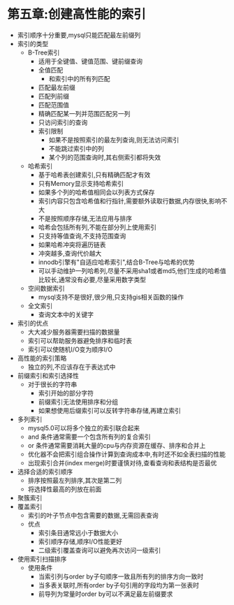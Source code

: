 
# 第五章:创建高性能的索引

- 索引顺序十分重要,mysql只能匹配最左前缀列
- 索引的类型
  - B-Tree索引
    - 适用于全键值、键值范围、键前缀查询
    - 全值匹配
      - 和索引中的所有列匹配
    - 匹配最左前缀
    - 匹配列前缀
    - 匹配范围值
    - 精确匹配某一列并范围匹配另一列
    - 只访问索引的查询
    - 索引限制
      - 如果不是按照索引的最左列查询,则无法访问索引
      - 不能跳过索引中的列
      - 某个列的范围查询时,其右侧索引都将失效
  - 哈希索引
    - 基于哈希表创建索引,只有精确匹配才有效
    - 只有Memory显示支持哈希索引
    - 如果多个列的哈希值相同会以列表方式保存
    - 索引内容只包含哈希值和行指针,需要额外读取行数据,内存很快,影响不大
    - 不是按照顺序存储,无法应用与排序
    - 哈希会包括所有列,不能在部分列上使用索引
    - 只支持等值查询,不支持范围查询
    - 如果哈希冲突将遍历链表
    - 冲突越多,查询代价越大
    - innodb引擎有"自适应哈希索引",结合B-Tree与哈希的优势
    - 可以手动维护一列哈希列,尽量不采用sha1或者md5,他们生成的哈希值比较长,通常没有必要,尽量采用数字类型
  - 空间数据索引
    - mysql支持不是很好,很少用,只支持gis相关函数的操作
  - 全文索引
    - 查询文本中的关键字
- 索引的优点
  - 大大减少服务器需要扫描的数据量
  - 索引可以帮助服务器避免排序和临时表
  - 索引可以使随机I/O变为顺序I/O
- 高性能的索引策略
  - 独立的列,不应该存在于表达式中
- 前缀索引和索引选择性
  - 对于很长的字符串
    - 索引开始的部分字符
    - 前缀索引无法使用排序和分组
    - 如果想使用后缀索引可以反转字符串存储,再建立索引
- 多列索引
  - mysql5.0可以将多个独立的索引联合起来
  - and 条件通常需要一个包含所有列的复合索引
  - or 条件通常需要消耗大量的cpu与内存资源在缓存、排序和合并上
  - 优化器不会把索引组合操作计算到查询成本中,有时还不如全表扫描的性能
  - 出现索引合并(index merge)时要谨慎对待,查看查询和表结构是否最优
- 选择合适的索引顺序
  - 排序按照最左列排序,其次是第二列
  - 将选择性最高的列放在前面
- 聚簇索引
- 覆盖索引
  - 索引的叶子节点中包含需要的数据,无需回表查询
  - 优点
    - 索引条目通常远小于数据大小
    - 索引顺序存储,顺序I/O性能更好
    - 二级索引覆盖查询可以避免再次访问一级索引
- 使用索引扫描排序
  - 使用条件
    - 当索引列与order by子句顺序一致且所有列的排序方向一致时
    - 当多表关联时,所有order by子句引用的字段均为第一张表时
    - 前导列为常量时order by可以不满足最左前缀要求
